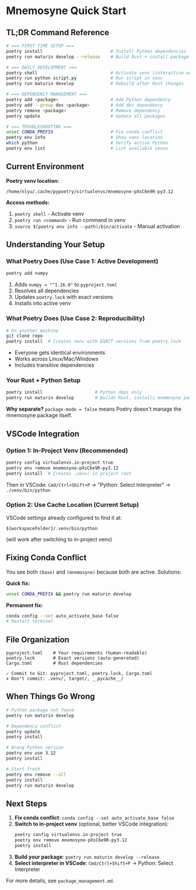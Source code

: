 # Mnemosyne Quick Start

## TL;DR Command Reference

```bash
# === FIRST TIME SETUP ===
poetry install                          # Install Python dependencies
poetry run maturin develop --release    # Build Rust + install package

# === DAILY DEVELOPMENT ===
poetry shell                            # Activate venv (interactive work)
poetry run python script.py             # Run script in venv
poetry run maturin develop              # Rebuild after Rust changes

# === DEPENDENCY MANAGEMENT ===
poetry add <package>                    # Add Python dependency
poetry add --group dev <package>        # Add dev dependency
poetry remove <package>                 # Remove dependency
poetry update                           # Update all packages

# === TROUBLESHOOTING ===
unset CONDA_PREFIX                      # Fix conda conflict
poetry env info                         # Show venv location
which python                            # Verify active Python
poetry env list                         # List available venvs
```

## Current Environment

**Poetry venv location:**
```
/home/nlyu/.cache/pypoetry/virtualenvs/mnemosyne-pXsC6e9R-py3.12
```

**Access methods:**
1. `poetry shell` - Activate venv
2. `poetry run <command>` - Run command in venv
3. `source $(poetry env info --path)/bin/activate` - Manual activation

## Understanding Your Setup

### What Poetry Does (Use Case 1: Active Development)
```bash
poetry add numpy
```
1. Adds `numpy = "^1.26.0"` to `pyproject.toml`
2. Resolves all dependencies
3. Updates `poetry.lock` with exact versions
4. Installs into active venv

### What Poetry Does (Use Case 2: Reproducibility)
```bash
# On another machine
git clone repo
poetry install  # Creates venv with EXACT versions from poetry.lock
```
- Everyone gets identical environments
- Works across Linux/Mac/Windows
- Includes transitive dependencies

### Your Rust + Python Setup
```bash
poetry install                    # Python deps only
poetry run maturin develop        # Builds Rust, installs mnemosyne package
```
**Why separate?** `package-mode = false` means Poetry doesn't manage the mnemosyne package itself.

## VSCode Integration

### Option 1: In-Project Venv (Recommended)
```bash
poetry config virtualenvs.in-project true
poetry env remove mnemosyne-pXsC6e9R-py3.12
poetry install  # Creates .venv/ in project root
```
Then in VSCode: `Cmd/Ctrl+Shift+P` → "Python: Select Interpreter" → `./venv/bin/python`

### Option 2: Use Cache Location (Current Setup)
VSCode settings already configured to find it at:
```
${workspaceFolder}/.venv/bin/python
```
(will work after switching to in-project venv)

## Fixing Conda Conflict

You see both `(base)` and `(mnemosyne)` because both are active. Solutions:

**Quick fix:**
```bash
unset CONDA_PREFIX && poetry run maturin develop
```

**Permanent fix:**
```bash
conda config --set auto_activate_base false
# Restart terminal
```

## File Organization

```
pyproject.toml    # Your requirements (human-readable)
poetry.lock       # Exact versions (auto-generated)
Cargo.toml        # Rust dependencies

✓ Commit to Git: pyproject.toml, poetry.lock, Cargo.toml
✗ Don't commit: .venv/, target/, __pycache__/
```

## When Things Go Wrong

```bash
# Python package not found
poetry run maturin develop

# Dependency conflict
poetry update
poetry install

# Wrong Python version
poetry env use 3.12
poetry install

# Start fresh
poetry env remove --all
poetry install
poetry run maturin develop
```

## Next Steps

1. **Fix conda conflict**: `conda config --set auto_activate_base false`
2. **Switch to in-project venv** (optional, better VSCode integration):
   ```bash
   poetry config virtualenvs.in-project true
   poetry env remove mnemosyne-pXsC6e9R-py3.12
   poetry install
   ```
3. **Build your package**: `poetry run maturin develop --release`
4. **Select interpreter in VSCode**: `Cmd/Ctrl+Shift+P` → Python: Select Interpreter

For more details, see `package_management.md`.